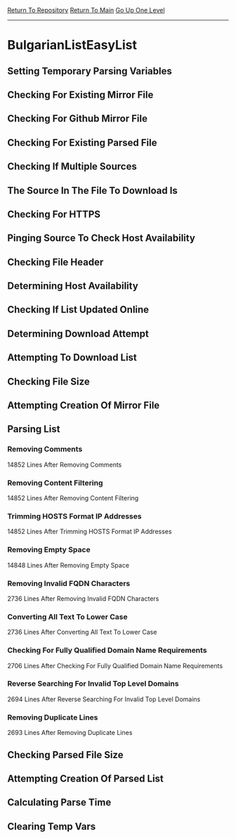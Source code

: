 [Return To Repository](https://github.com/deathbybandaid/piholeparser/)
[Return To Main](https://github.com/deathbybandaid/piholeparser/blob/master/RecentRunLogs/Mainlog.md)
[Go Up One Level](https://github.com/deathbybandaid/piholeparser/blob/master/RecentRunLogs/TopLevelScripts/30-Processing-External-Blacklists.md)
____________________________________
# BulgarianListEasyList
## Setting Temporary Parsing Variables
## Checking For Existing Mirror File
## Checking For Github Mirror File
## Checking For Existing Parsed File
## Checking If Multiple Sources
## The Source In The File To Download Is
## Checking For HTTPS
## Pinging Source To Check Host Availability
## Checking File Header
## Determining Host Availability
## Checking If List Updated Online
## Determining Download Attempt
## Attempting To Download List
## Checking File Size
## Attempting Creation Of Mirror File
## Parsing List
### Removing Comments
14852 Lines After Removing Comments
### Removing Content Filtering
14852 Lines After Removing Content Filtering
### Trimming HOSTS Format IP Addresses
14852 Lines After Trimming HOSTS Format IP Addresses
### Removing Empty Space
14848 Lines After Removing Empty Space
### Removing Invalid FQDN Characters
2736 Lines After Removing Invalid FQDN Characters
### Converting All Text To Lower Case
2736 Lines After Converting All Text To Lower Case
### Checking For Fully Qualified Domain Name Requirements
2706 Lines After Checking For Fully Qualified Domain Name Requirements
### Reverse Searching For Invalid Top Level Domains
2694 Lines After Reverse Searching For Invalid Top Level Domains
### Removing Duplicate Lines
2693 Lines After Removing Duplicate Lines
## Checking Parsed File Size
## Attempting Creation Of Parsed List
## Calculating Parse Time
## Clearing Temp Vars
